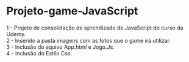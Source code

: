 # Projeto-game-JavaScript
 1 - Projeto de consolidação de aprendizado de JavaScript do curso da Udemy.<br />
 2 - Inserido a pasta imagens com as fotos que o game irá utilizar.<br />
 3 - Inclusão do aquivo App.html e Jogo.Js.<br />
 4 - Inclusão do Estilo Css.<br />
